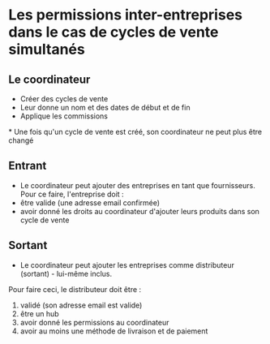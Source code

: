 # Les permissions inter-entreprises dans le cas de cycles de vente simultanés

## Le coordinateur

* Créer des cycles de vente
* Leur donne un nom et des dates de début et de fin
* Applique les commissions

\* Une fois qu'un cycle de vente est créé, son coordinateur ne peut plus être changé

## Entrant

* Le coordinateur peut ajouter des entreprises en tant que fournisseurs. Pour ce faire, l'entreprise doit :
* être valide \(une adresse email confirmée\)
* avoir donné les droits au coordinateur d'ajouter leurs produits dans son cycle de vente

## Sortant

* Le coordinateur peut ajouter les entreprises comme distributeur \(sortant\) - lui-même inclus.

Pour faire ceci, le distributeur doit être :

1. validé \(son adresse email est valide\)
2. être un hub
3. avoir donné les permissions au coordinateur
4. avoir au moins une méthode de livraison et de paiement

